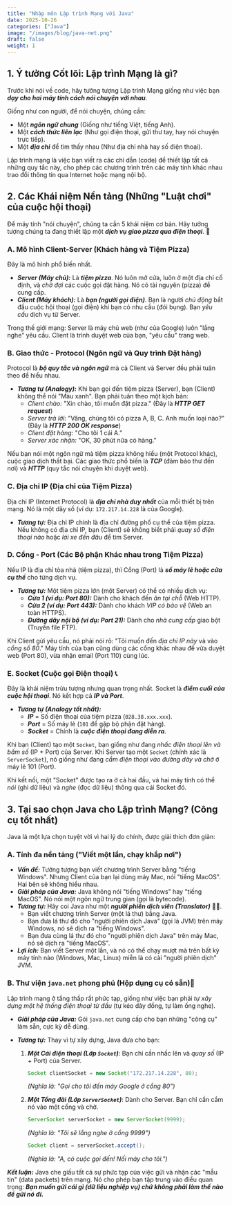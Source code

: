 ```yaml
---
title: "Nhập môn Lập trình Mạng với Java"
date: 2025-10-26
categories: ["Java"]
image: "/images/blog/java-net.png"
draft: false
weight: 1
---
```


## **1. Ý tưởng Cốt lõi: Lập trình Mạng là gì?**

Trước khi nói về code, hãy tưởng tượng Lập trình Mạng giống như việc bạn ***dạy cho hai máy tính cách nói chuyện với nhau***.

Giống như con người, để nói chuyện, chúng cần:

*   Một ***ngôn ngữ chung*** (Giống như tiếng Việt, tiếng Anh).
*   Một ***cách thức liên lạc*** (Như gọi điện thoại, gửi thư tay, hay nói chuyện trực tiếp).
*   Một ***địa chỉ*** để tìm thấy nhau (Như địa chỉ nhà hay số điện thoại).

Lập trình mạng là việc bạn viết ra các chỉ dẫn (code) để thiết lập tất cả những quy tắc này, cho phép các chương trình trên các máy tính khác nhau trao đổi thông tin qua Internet hoặc mạng nội bộ.

## **2. Các Khái niệm Nền tảng (Những "Luật chơi" của cuộc hội thoại)**

Để máy tính "nói chuyện", chúng ta cần 5 khái niệm cơ bản. Hãy tưởng tượng chúng ta đang thiết lập một ***dịch vụ giao pizza qua điện thoại***. 🍕

### A. Mô hình Client-Server (Khách hàng và Tiệm Pizza)

Đây là mô hình phổ biến nhất.

*   ***Server (Máy chủ):*** Là ***tiệm pizza***. Nó luôn mở cửa, luôn ở một địa chỉ cố định, và *chờ đợi* các cuộc gọi đặt hàng. Nó có tài nguyên (pizza) để cung cấp.
*   ***Client (Máy khách):*** Là ***bạn (người gọi điện)***. Bạn là người *chủ động* bắt đầu cuộc hội thoại (gọi điện) khi bạn có nhu cầu (đói bụng). Bạn *yêu cầu* dịch vụ từ Server.

Trong thế giới mạng: Server là máy chủ web (như của Google) luôn "lắng nghe" yêu cầu. Client là trình duyệt web của bạn, "yêu cầu" trang web.

### **B. Giao thức - Protocol (Ngôn ngữ và Quy trình Đặt hàng)**

Protocol là ***bộ quy tắc và ngôn ngữ*** mà cả Client và Server đều phải tuân theo để hiểu nhau.

*   ***Tương tự (Analogy):*** Khi bạn gọi đến tiệm pizza (Server), bạn (Client) không thể nói "Màu xanh". Bạn phải tuân theo một kịch bản:
    *   *Client chào:* "Xin chào, tôi muốn đặt pizza." (Đây là ***HTTP GET request***)
    *   *Server trả lời:* "Vâng, chúng tôi có pizza A, B, C. Anh muốn loại nào?" (Đây là ***HTTP 200 OK response***)
    *   *Client đặt hàng:* "Cho tôi 1 cái A."
    *   *Server xác nhận:* "OK, 30 phút nữa có hàng."

Nếu bạn nói một ngôn ngữ mà tiệm pizza không hiểu (một Protocol khác), cuộc giao dịch thất bại. Các giao thức phổ biến là ***TCP*** (đảm bảo thư đến nơi) và ***HTTP*** (quy tắc nói chuyện khi duyệt web).

### **C. Địa chỉ IP (Địa chỉ của Tiệm Pizza)**

Địa chỉ IP (Internet Protocol) là ***địa chỉ nhà duy nhất*** của mỗi thiết bị trên mạng. Nó là một dãy số (ví dụ: `172.217.14.228` là của Google).

*   ***Tương tự:*** Địa chỉ IP chính là địa chỉ đường phố cụ thể của tiệm pizza. Nếu không có địa chỉ IP, bạn (Client) sẽ không biết phải *quay số điện thoại nào* hoặc *lái xe đến đâu* để tìm Server.

### **D. Cổng - Port (Các Bộ phận Khác nhau trong Tiệm Pizza)**

Nếu IP là địa chỉ tòa nhà (tiệm pizza), thì Cổng (Port) là ***số máy lẻ hoặc cửa cụ thể*** cho từng dịch vụ.

*   ***Tương tự:*** Một tiệm pizza lớn (một Server) có thể có nhiều dịch vụ:
    *   ***Cửa 1 (ví dụ: Port 80):*** Dành cho khách đến *ăn tại chỗ* (Web HTTP).
    *   ***Cửa 2 (ví dụ: Port 443):*** Dành cho khách *VIP có bảo vệ* (Web an toàn HTTPS).
    *   ***Đường dây nội bộ (ví dụ: Port 21):*** Dành cho *nhà cung cấp* giao bột (Truyền file FTP).

Khi Client gửi yêu cầu, nó phải nói rõ: "Tôi muốn đến *địa chỉ IP này* và vào *cổng số 80*." Máy tính của bạn cũng dùng các cổng khác nhau để vừa duyệt web (Port 80), vừa nhận email (Port 110) cùng lúc.

### **E. Socket (Cuộc gọi Điện thoại)** 📞

Đây là khái niệm trừu tượng nhưng quan trọng nhất. Socket là ***điểm cuối của cuộc hội thoại***. Nó kết hợp cả ***IP và Port***.

*   ***Tương tự (Analogy tốt nhất):***
    *   ***IP*** = Số điện thoại của tiệm pizza (`028.38.xxx.xxx`).
    *   ***Port*** = Số máy lẻ (`101` để gặp bộ phận đặt hàng).
    *   ***Socket*** = Chính là ***cuộc điện thoại đang diễn ra***.

Khi bạn (Client) tạo một `Socket`, bạn giống như đang *nhấc điện thoại lên và bấm số* (IP + Port) của Server. Khi Server tạo một `Socket` (chính xác là `ServerSocket`), nó giống như đang *cắm điện thoại vào đường dây và chờ* ở máy lẻ 101 (Port).

Khi kết nối, một "Socket" được tạo ra ở cả hai đầu, và hai máy tính có thể *nói* (ghi dữ liệu) và *nghe* (đọc dữ liệu) thông qua cái Socket đó.

## **3. Tại sao chọn Java cho Lập trình Mạng? (Công cụ tốt nhất)**

Java là một lựa chọn tuyệt vời vì hai lý do chính, được giải thích đơn giản:

### **A. Tính đa nền tảng ("Viết một lần, chạy khắp nơi")**

*   ***Vấn đề:*** Tưởng tượng bạn viết chương trình Server bằng "tiếng Windows". Nhưng Client của bạn lại dùng máy Mac, nói "tiếng MacOS". Hai bên sẽ không hiểu nhau.
*   ***Giải pháp của Java:*** Java không nói "tiếng Windows" hay "tiếng MacOS". Nó nói một ngôn ngữ trung gian (gọi là bytecode).
*   ***Tương tự:*** Hãy coi Java như một ***người phiên dịch viên (Translator)*** 🧑‍🏫.
    *   Bạn viết chương trình Server (một lá thư) bằng Java.
    *   Bạn đưa lá thư đó cho "người phiên dịch Java" (gọi là JVM) trên máy Windows, nó sẽ dịch ra "tiếng Windows".
    *   Bạn đưa cùng lá thư đó cho "người phiên dịch Java" trên máy Mac, nó sẽ dịch ra "tiếng MacOS".
*   ***Lợi ích:*** Bạn viết Server một lần, và nó có thể chạy mượt mà trên bất kỳ máy tính nào (Windows, Mac, Linux) miễn là có cài "người phiên dịch" JVM.

### **B. Thư viện `java.net` phong phú (Hộp dụng cụ có sẵn)**🧰

Lập trình mạng ở tầng thấp rất phức tạp, giống như việc bạn phải *tự xây dựng một hệ thống điện thoại từ đầu* (tự kéo dây đồng, tự làm ống nghe).

*   ***Giải pháp của Java:*** Gói `java.net` cung cấp cho bạn những "công cụ" làm sẵn, cực kỳ dễ dùng.
*   ***Tương tự:*** Thay vì tự xây dựng, Java đưa cho bạn:

    1.  ***Một Cái điện thoại (Lớp `Socket`)***: Bạn chỉ cần nhấc lên và *quay số* (IP + Port) của Server.
        ```java
        Socket clientSocket = new Socket("172.217.14.228", 80);
        ```
        *(Nghĩa là: "Gọi cho tôi đến máy Google ở cổng 80")*

    2.  ***Một Tổng đài (Lớp `ServerSocket`)***: Dành cho Server. Bạn chỉ cần cắm nó vào một cổng và chờ.
        ```java
        ServerSocket serverSocket = new ServerSocket(9999);
        ```
        *(Nghĩa là: "Tôi sẽ lắng nghe ở cổng 9999")*
        ```java
        Socket client = serverSocket.accept();
        ```
        *(Nghĩa là: "A, có cuộc gọi đến! Nối máy cho tôi.")*

***Kết luận:*** Java che giấu tất cả sự phức tạp của việc gửi và nhận các "mẫu tin" (data packets) trên mạng. Nó cho phép bạn tập trung vào điều quan trọng: ***Bạn muốn gửi *cái gì* (dữ liệu nghiệp vụ) chứ không phải *làm thế nào* để gửi nó đi.***
